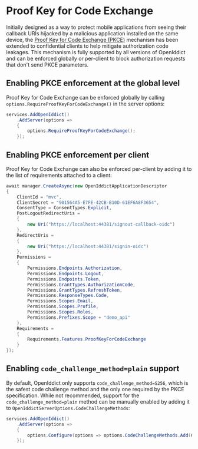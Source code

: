 # Proof Key for Code Exchange

Initially designed as a way to protect mobile applications from seeing their callback URIs hijacked by a malicious application installed on the same device,
the [Proof Key for Code Exchange (PKCE)](https://tools.ietf.org/html/rfc7636) mechanism has been extended to confidential clients to help mitigate authorization code leakages.
This mechanism is fully supported by all versions of OpenIddict and can be enforced globally or per-client to block authorization requests that don't send PKCE parameters.

## Enabling PKCE enforcement at the global level

Proof Key for Code Exchange can be enforced globally by calling `options.RequireProofKeyForCodeExchange()` in the server options:

```csharp
services.AddOpenIddict()
    .AddServer(options =>
    {
        options.RequireProofKeyForCodeExchange();
    });
```

## Enabling PKCE enforcement per client

Proof Key for Code Exchange can also be enforced per-client by adding it to the list of requirements attached to a client:

```csharp
await manager.CreateAsync(new OpenIddictApplicationDescriptor
{
    ClientId = "mvc",
    ClientSecret = "901564A5-E7FE-42CB-B10D-61EF6A8F3654",
    ConsentType = ConsentTypes.Explicit,
    PostLogoutRedirectUris =
    {
        new Uri("https://localhost:44381/signout-callback-oidc")
    },
    RedirectUris =
    {
        new Uri("https://localhost:44381/signin-oidc")
    },
    Permissions =
    {
        Permissions.Endpoints.Authorization,
        Permissions.Endpoints.Logout,
        Permissions.Endpoints.Token,
        Permissions.GrantTypes.AuthorizationCode,
        Permissions.GrantTypes.RefreshToken,
        Permissions.ResponseTypes.Code,
        Permissions.Scopes.Email,
        Permissions.Scopes.Profile,
        Permissions.Scopes.Roles,
        Permissions.Prefixes.Scope + "demo_api"
    },
    Requirements =
    {
        Requirements.Features.ProofKeyForCodeExchange
    }
});
```

## Enabling `code_challenge_method=plain` support

By default, OpenIddict only supports `code_challenge_method=S256`, which is the safest code challenge method and the only one required by the PKCE specification.
While not recommended, support for the `code_challenge_method=plain` method can be manually enabled by adding it to `OpenIddictServerOptions.CodeChallengeMethods`:

```csharp
services.AddOpenIddict()
    .AddServer(options =>
    {
        options.Configure(options => options.CodeChallengeMethods.Add(CodeChallengeMethods.Plain));
    });
```